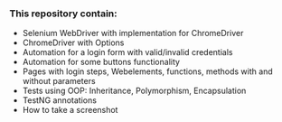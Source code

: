 ### This repository contain:

- Selenium WebDriver with implementation for ChromeDriver
- ChromeDriver with Options
- Automation for a login form with valid/invalid credentials
- Automation for some buttons functionality
- Pages with login steps, Webelements, functions, methods with and without parameters
- Tests using OOP: Inheritance, Polymorphism, Encapsulation
- TestNG annotations
- How to take a screenshot
